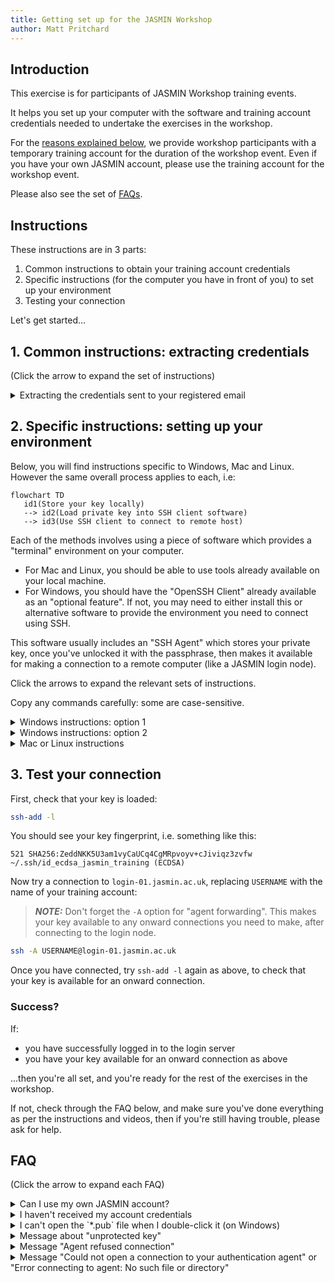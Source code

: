 ```yaml
---
title: Getting set up for the JASMIN Workshop
author: Matt Pritchard
---
```


## Introduction

This exercise is for participants of JASMIN Workshop training events.

It helps you set up your computer with the software and training account credentials needed to undertake the exercises in the workshop.

For the [reasons explained below](#faq), we provide workshop participants with a temporary training account for the duration of the workshop event. Even if you have your own JASMIN account, please use the training account for the workshop event.

Please also see the set of [FAQs](#faq).

## Instructions

These instructions are in 3 parts:

1. Common instructions to obtain your training account credentials
2. Specific instructions (for the computer you have in front of you) to set up your environment
3. Testing your connection

Let's get started...

## 1. Common instructions: extracting credentials

(Click the arrow to expand the set of instructions)

<details>
   <summary id="extracting">Extracting the credentials sent to your registered email</summary>

   - Locate the email sent by the JASMIN team using OneDrive. It should have "shared the folder" in the subject line.
      - If you can't find the email, search for "shared the folder" in your emails, but also check your spam/junk folders before asking for help.
   - Follow the "Open" link in the email from the JASMIN Team.
   - It may ask you to comfirm the email address and enter a verification code: follow the instructions.
   - You should eventually reach an online view of the folder containing the 4 credential file(s)
      - `username`
      - `passphrase`
      - `id_edcsa_jasmin_training`
      - `id_edcsa_jasmin_training.pub`
   - Save each of these locally: hover over each item, a 3-dot menu should appear with a "Download" option. Use that to download the file to your default downloads location. We can move the files from there later.
   - It's easiest to download each file separately, otherwise they'll get put into a zip file from where you'll have to extract them individually.
</details>

## 2. Specific instructions: setting up your environment

Below, you will find instructions specific to Windows, Mac and Linux. However the same overall process applies to each, i.e:

   ```mermaid
   flowchart TD
      id1(Store your key locally) 
      --> id2(Load private key into SSH client software)
      --> id3(Use SSH client to connect to remote host)
   ```

Each of the methods involves using a piece of software which provides a "terminal" environment on your computer.

- For Mac and Linux, you should be able to use tools already available on your local machine.
- For Windows, you should have the "OpenSSH Client" already available as an "optional feature". If not, you may need to either install this or alternative software to provide the environment you need to connect using SSH.

This software usually includes an "SSH Agent" which stores your private key, once you've unlocked it with the passphrase, then makes it available for making a connection to a remote computer (like a JASMIN login node).

Click the arrows to expand the relevant sets of instructions.

Copy any commands carefully: some are case-sensitive.

<details>

   <summary id="windows">Windows instructions: option 1</summary>

   If you use this option, other services will be easier to use later on. But look at option 2 if you think that looks easier for now.

   - Check that the right tools are installed
     - Open a PowerShell window using "run as administrator"
     - Run this command to check whether you have "OpenSSH Client" optional feature installed.
       ```powershell
       Get-WindowsCapability -Online | Where-Object Name -like 'OpenSSH.Client*'
       ```
       If it's installed, continue. If not, either ask for help, or choose option 2.

   - Check that the directory `.ssh` exists within your User directory:
     ```powershell
     ls "$env:UserProfile\.ssh"
     ```
     If it exists, you'll get a list of the files currently there. If not, create it with:
     ```powershell
     md "$env:UserProfile\.ssh"
     ```
     then move the file `id_ecdsa_jasmin_training` key file from the Downloads folder to this directory.
     ```powershell
     mv "$env:UserProfile\Downloads\id_ecdsa_jasmin_training" "$env:UserProfile\.ssh\"
     ```
   - Try opening the `username` and `passphrase` files in a text editor (e.g. `Notebook`): you'll need them shortly.
   - Check that the `ssh-agent` service is running
     ```powershell
     Get-Service ssh-agent
     ```
     If it's not, start it:
     ```powershell
     Set-Service ssh-agent -StartupType Manual
     Start-Service ssh-agent
     ```
   - Load your key into the agent
     ```powershell
     ssh-add "$env:UserProfile\.ssh\id_ecdsa_jasmin_training"
     ```
     You'll be asked for the passphrase: copy and paste this (right-click in the PowerShell window, the text will not be displayed), then press return.
   - Check that you have your key loaded.
     ```powershell
     ssh-add -l
     ```
     You should see your key in the list of identities.

</details>

<details>

   <summary id="windows">Windows instructions: option 2</summary>

   - Move the 2 `id_ecdsa_jasmin_training*` key files from the Downloads folder. The `username` and `passphrase` files can stay where they are.
     - create an empty folder called `ssh` to put these files in: perhaps on your Desktop, but it's up to you.
     - use File Explorer to drag & drop the 2 key files from the Downloads folder to the folder you just made.
     - don't try to open either of the `id_ecdsa_jasmin_training*` files: they're not meant to be readable.
     - try opening the `username` and `passphrase` files in a text editor (e.g. `Notebook`): you'll need them shortly.

   - Option 2: Download and install "MobaXterm"
   
     This is an emulator of the terminal environment (Mac and Linux have this environment built-in), and provides the tools you need to connect. There are other options, but we'd recommend this one if you want us to help you with any problems.

     - Go to https://mobaxterm.mobatek.net/
       - go to [Download](https://mobaxterm.mobatek.net/download.html)
       - choose the "Home edition", then "Download now"
       - Choose the **installer edition**
       - right-click the downloaded zip file and choose "extract all"
       - run the installer, then follow the instructions.

   - Open Mobaxterm, and follow the steps in this video to load your private key and check it's loaded in a terminal session.
     - [![mobaxterm setup (video)](https://img.youtube.com/vi/qm8PcD24Xsc/0.jpg)](https://youtu.be/qm8PcD24Xsc)

</details>

<details>
  <summary>Mac or Linux instructions</summary>

  In the Mac or Linux environments, it's best to put your SSH-related files in a standard place. This is a directory called `.ssh` in your home directory (the `.` means it's hidden).


  - open the `Terminal` utility (use the search in the top menu bar to find this if you haven't used it before)
  - this should open a command-line terminal, starting in your home directory. The shorthand for your home directory is `~/`

  Check if you have a directory `~/.ssh` already:

  ```
  ls ~/.ssh
  ```

  If this exists already, the `ls` command will list its contents (it could be empty, that's fine).

  If you see `No such file or directory`, make this directory with the command:

  ```
  mkdir -p ~/.ssh
  ```
  and set permissions on it so that it's only read/writable by you:
  ```
  chmod 700 ~/.ssh
  ```

  Now, move the 2 key files `id_ecdsa_jasmin_training*` from your download location (where your browser puts downloaded files) to the directory you just created. The `username` and `passphrase` files can stay where they are.

  ```
  mv ~/Downloads/id_ecdsa_jasmin_training* ~/.ssh/
  ```

  Set the permissions on these files to be only read/writable by you:

  ```
  chmod 600 ~/.ssh/id_ecdsa_jasmin_training*
  ```

  Now, check whether you have an SSH-agent running:

  ```
  ssh-add -l
  ```

  If you see
  ```
  The agent has no identities.
  ```

  that's fine: it's running, but just doesn't have any keys loaded yet. Skip the step below.

  If you see `Could not open a connection to your authentication agent` or `Error connecting to agent` this means you haven't got one running, so you need to start one with the following command:

  ```
  eval $(ssh-agent -s)
  ```

  You're now able to load your private key, as follows:

  ```
  ssh-add ~/.ssh/id_ecdsa_jasmin_training
  ```

  Note that it's the private key file (without the `.pub`) extension, that we're loading here.

  You will be prompted for your passphrase: don't try and type it in, copy and paste it from the `passphrase` file which you should have open in a text editor. Similarly, your `username` will be in the corresponding file, where you downloaded it. You can usually paste by <kbd>CTRL</kbd>+<kbd>V</kbd> or by right-clicking and choosing "paste", but this may vary depending on your system.

  Be careful not to copy any whitespace either side of the passphrase.
  
  Note that the terminal does not echo back any characters or placeholders for a passphrase. So don't paste it again just because it's not displaying!

  Now, check with the `ssh-add -l` command as before, and the key fingerprint should be displayed, e.g.

   ```
   ssh-add -l
   521 SHA256:ZeddNKK5U3am1vyCaUCq4CgMRpvoyv+cJiviqz3zvfw ~/.ssh/id_ecdsa_jasmin_training (ECDSA)
   ```

   If you don't see this, go back and check the steps above carefully before asking for help.

</details>

## 3. Test your connection

First, check that your key is loaded:

```bash
ssh-add -l
```

You should see your key fingerprint, i.e. something like this:

```
521 SHA256:ZeddNKK5U3am1vyCaUCq4CgMRpvoyv+cJiviqz3zvfw ~/.ssh/id_ecdsa_jasmin_training (ECDSA)
```

Now try a connection to `login-01.jasmin.ac.uk`, replacing `USERNAME` with the name of your training account:
   
> **_NOTE:_**  Don't forget the `-A` option for "agent forwarding". This makes your key available to any onward connections you need to make, after connecting to the login node.

```bash
ssh -A USERNAME@login-01.jasmin.ac.uk
```

Once you have connected, try `ssh-add -l` again as above, to check that your key is available for an onward connection.

### Success?

If:
- you have successfully logged in to the login server
- you have your key available for an onward connection as above

...then you're all set, and you're ready for the rest of the exercises in the workshop.

If not, check through the FAQ below, and make sure you've done everything as per the instructions and videos, then if you're still having trouble, please ask for help.

## FAQ

(Click the arrow to expand each FAQ)

<details>

   <summary id="own-vs-training-account">Can I use my own JASMIN account?</summary>

   For the JASMIN workshop training events, we prefer that you use the supplied training accounts.

   This is because we have pre-configured each training account with access roles for all the resources you need for the training workshop, including:
    - the `workshop` group workspace
    - the `workshop` LOTUS queue (for responsive wait times during workshops)
    - a corresponding CEDA Archive account with access to certain datasets used in the exercises

   We cannot configure all these resources on a temporary basis, so ask you to use the training account during events. You are welcome to transfer over any data created during a workshop, to your own account (but beware there is a time limit for this, before training accounts are wiped: ask your course organiser for details).

</details>

<details>

   <summary>I haven't received my account credentials</summary>

   - make sure you are checking in the email account which you gave to the course organisers: the training account will be set up with this email address.
   - make sure you have searched for "shared the folder" in your email application. Sometimes emails from OneDrive get hidden.
   - make sure you have checked your spam/junk folders
   - ask your course organiser for help if you still can't find it: it should be possible to get it re-sent.

</details>

<details>

   <summary>I can't open the `*.pub` file when I double-click it (on Windows)</summary>

   That's OK. It's not a file that you need to open. The `.pub` file extension is sometimes recognised by Windows as a Microsoft Publisher file, but this one isn't: it's your public key (part of your public/private key pair).

</details>

<details>

   <summary>Message about "unprotected key"</summary>

   If you see a message like the following, this means that you need to restrict the permissions on your key file so that only you (and no other users on your system) can read your key.
   This is usually solved by a) moving the file to the standard location (this matters, particularly on Windows) and b) changing its permissions.

   ```
   @@@@@@@@@@@@@@@@@@@@@@@@@@@@@@@@@@@@@@@@@@@@@@@@@@@@@@@@@@@
   @         WARNING: UNPROTECTED PRIVATE KEY FILE!          @
   @@@@@@@@@@@@@@@@@@@@@@@@@@@@@@@@@@@@@@@@@@@@@@@@@@@@@@@@@@@
   Permissions 0644 for 'id_ecdsa_jasmin_training' are too open.
   It is required that your private key files are NOT accessible by others.
   This private key will be ignored.

   ```

   Please see these instructions about solving this problem, for the pla
   https://help.jasmin.ac.uk/docs/getting-started/present-ssh-key/#unprotected-private-key-file

   
</details>

<details>
  <summary>Message "Agent refused connection"</summary>

  This isn't necessarily a problem.

  If the output of `ssh-add -l` is something like the examples above in the Windows or Mac/Linux instructions, showing your key fingerprint, then you should still be good to go.
</details>

<details>
  <summary>Message "Could not open a connection to your authentication agent" or "Error connecting to agent: No such file or directory"
  </summary>

  This means that you don't have an SSH-agent running, so there isn't an agent to load your key into.

  For Windows/Mobaxterm, review the setup video to make sure you've got the key loaded correctly.


  For Mac/Linux, you may need to run the following command to start the agent:

   ```
   eval $(ssh-agent -s)
   ```

   You should see output similar to this:

   ```
   agent pid 1234
   ```

   Then try loading your key again with the ssh-add command:

   ```
   ssh-add <path to your key>
   ```

   and enter the passphrase when prompted.

   For more detailed instructions, see also the [JASMIN Help page on this topic](https://help.jasmin.ac.uk/docs/getting-started/present-ssh-key/).

</details>
